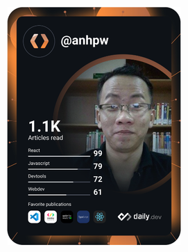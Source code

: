 <a href="https://app.daily.dev/anhpw"><img src="https://github.com/chasoft/chasoft/blob/master/devcard.svg" width="400" alt="Brian Cao's Dev Card"/></a>
